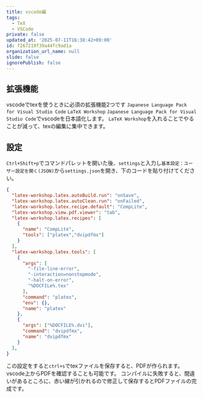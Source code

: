 ```yaml
---
title: vscode編
tags:
  - TeX
  - VSCode
private: false
updated_at: '2025-07-11T16:38:42+09:00'
id: f267219f39a44fc9ad1a
organization_url_name: null
slide: false
ignorePublish: false
---
```

## 拡張機能

vscodeでtexを使うときに必須の拡張機能2つです
`Japanese Language Pack for Visual Studio Code` `LaTeX Workshop`
`Japanese Language Pack for Visual Studio Code`でvscodeを日本語化します。
`LaTeX Workshop`を入れることでやることが減って、texの編集に集中できます。

## 設定

`Ctrl+Shift+p`でコマンドパレットを開いた後、`settings`と入力し`基本設定：ユーザー設定を開く(JSON)`から`settings.json`を開き、下のコードを貼り付けてください。

```json:settings.json
{
  "latex-workshop.latex.autoBuild.run": "onSave",
  "latex-workshop.latex.autoClean.run": "onFailed",
  "latex-workshop.latex.recipe.default": "CompLite",
  "latex-workshop.view.pdf.viewer": "tab",
  "latex-workshop.latex.recipes": [
    {
      "name": "CompLite",
      "tools": ["platex","dvipdfmx"]
    }
  ],
  "latex-workshop.latex.tools": [
    {
      "args": [
        "-file-line-error",
        "-interaction=nonstopmode",
        "-halt-on-error",
        "%DOCFILe%.tex"
      ],
      "command": "platex",
      "env": {},
      "name": "platex"
    },
    {
      "args": ["%DOCFILE%.dvi"],
      "command": "dvipdfmx",
      "name": "dvipdfmx"
    }
  ],
}
```

この設定をすると`ctrl+s`でtexファイルを保存すると、PDFが作られます。vscode上からPDFを確認することも可能です。
コンパイルに失敗すると、間違いがあるところに、赤い線が引かれるので修正して保存するとPDFファイルの完成です。
